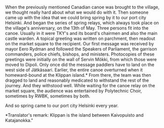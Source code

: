 
When the previously mentioned Canadian canoe was brought to the village, we thought really hard about what we would do with it. Then someone came up with the idea that we could bring spring by it to our port city Helsinki. And began the series of spring relays, which always took place on the village's anniversary, on the 13th of May. Three persons fit into the canoe. Usually in it were TKY's and its board's chairmen and also the main castle warden. A topical greeting was written on parchment, then readout on the market square to the recipient. Our first message was received by mayor Eero Rydman and followed the Speakers of Parliament, the garrison commanders, police chiefs, bishops, and ministers. Photocopies of these greetings were initially on the wall of Servin Mökki, from which those were moved to Dipoli. Only once did the message paddlers have to land on the west side of Jätkäsaari. Earlier, the entire canoe overturned when it homeward-bound at the Klippan island.\* From there, the team was then dragged to land and reasonably medicated to withstand the rest of the journey. And they withstood well. While waiting for the canoe relay on the market square, the audience was entertained by Polytechnic Choir, sometimes by RWBK, sometimes by both.

And so spring came to our port city Helsinki every year.

\*Translator's remark: Klippan is the island between Kaivopuisto and Katajanokka."